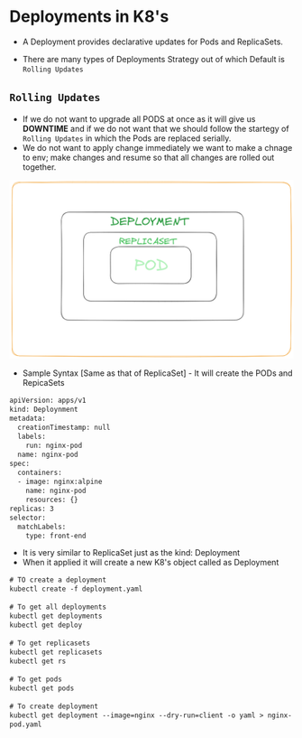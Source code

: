 # Deployments in K8's

- A Deployment provides declarative updates for Pods and ReplicaSets.

- There are many types of Deployments Strategy out of which Default is ``Rolling Updates``

## ``Rolling Updates``

- If we do not want to upgrade all PODS at once as it will give us **DOWNTIME** and if we do not want that we should follow the startegy of ``Rolling Updates`` in which the Pods are replaced serially.
- We do not want to apply change immediately we want to make a chnage to env; make changes and resume so that all changes are rolled out together.

![Alt text](image.png)

- Sample Syntax [Same as that of ReplicaSet] - It will create the PODs and RepicaSets
```
apiVersion: apps/v1
kind: Deploynment
metadata:
  creationTimestamp: null
  labels:
    run: nginx-pod
  name: nginx-pod
spec:
  containers:
  - image: nginx:alpine
    name: nginx-pod
    resources: {}
replicas: 3
selector:
  matchLabels:
    type: front-end
```

- It is very similar to ReplicaSet just as the kind: Deployment
- When it applied it will create a new K8's object called as Deployment

```
# TO create a deployment
kubectl create -f deployment.yaml

# To get all deployments
kubectl get deployments
kubectl get deploy

# To get replicasets
kubectl get replicasets
kubectl get rs

# To get pods
kubectl get pods

# To create deployment 
kubectl get deployment --image=nginx --dry-run=client -o yaml > nginx-pod.yaml
```

